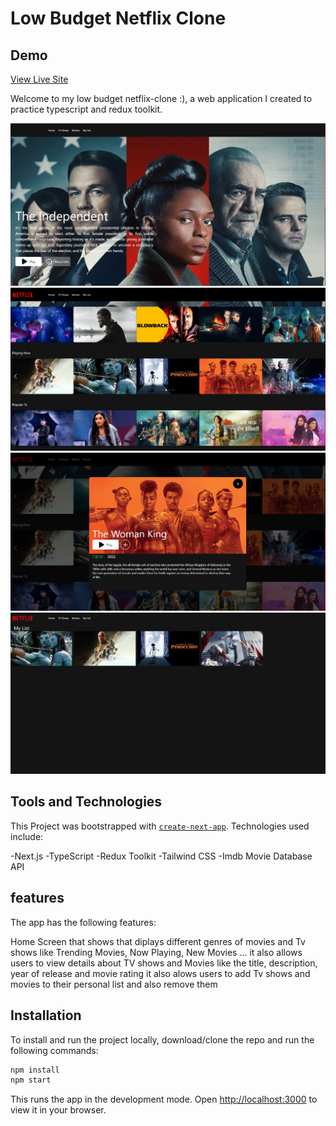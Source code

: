 # Low Budget Netflix Clone

## Demo
[View Live Site](https://netflix-clone-moyowa.vercel.app)

Welcome to my low budget netflix-clone :), a web application I created to practice typescript and redux toolkit.

![Screenshot of the home screen](/images/home%20screen.png)
![Screenshot of the different categories](/images/categories.png)
![Screenshot of the movie detail modal](/images/movie%20details.png)
![Screenshot of the my movies and TV list](/images/mylist.png)


## Tools and Technologies

This Project was bootstrapped with [`create-next-app`](https://github.com/vercel/next.js/tree/canary/packages/create-next-app). Technologies used include:


-Next.js
-TypeScript
-Redux Toolkit
-Tailwind CSS
-Imdb Movie Database API

## features

The app has the following features:

Home Screen that shows that diplays different genres of movies and Tv shows like Trending Movies, Now Playing, New Movies ...
it also allows users to view details about TV shows and Movies like the title, description, year of release and movie rating
it also alows users to add Tv shows and movies to their personal list and also remove them


## Installation

To install and run the project locally, download/clone the repo and run the following commands:

```bash
npm install
npm start
```

This runs the app in the development mode. Open [http://localhost:3000](http://localhost:3000) to view it in your browser.
